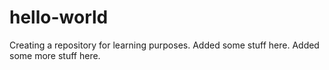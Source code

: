 # hello-world
Creating a repository for learning purposes. Added some stuff here. Added some more stuff here.

